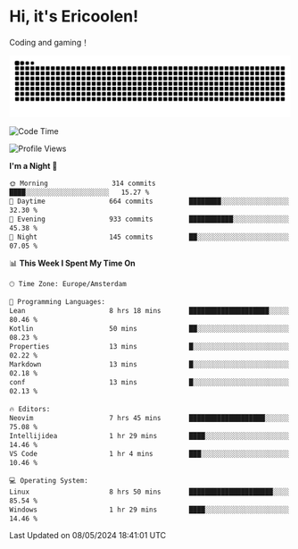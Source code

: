 # Hi, it's Ericoolen!
Coding and gaming！

<picture>
  <source media="(prefers-color-scheme: dark)" srcset="https://raw.githubusercontent.com/Eric-Song-Nop/Eric-Song-Nop/output/github-contribution-grid-snake-dark.svg">
  <source media="(prefers-color-scheme: light)" srcset="https://raw.githubusercontent.com/Eric-Song-Nop/Eric-Song-Nop/output/github-contribution-grid-snake.svg">
  <img alt="github contribution grid snake animation" src="https://raw.githubusercontent.com/Eric-Song-Nop/Eric-Song-Nop/output/github-contribution-grid-snake.svg">
</picture>

<!--START_SECTION:waka-->
![Code Time](http://img.shields.io/badge/Code%20Time-1%2C330%20hrs%2015%20mins-blue)

![Profile Views](http://img.shields.io/badge/Profile%20Views-13-blue)

**I'm a Night 🦉** 

```text
🌞 Morning                314 commits         ████░░░░░░░░░░░░░░░░░░░░░   15.27 % 
🌆 Daytime                664 commits         ████████░░░░░░░░░░░░░░░░░   32.30 % 
🌃 Evening                933 commits         ███████████░░░░░░░░░░░░░░   45.38 % 
🌙 Night                  145 commits         ██░░░░░░░░░░░░░░░░░░░░░░░   07.05 % 
```


📊 **This Week I Spent My Time On** 

```text
🕑︎ Time Zone: Europe/Amsterdam

💬 Programming Languages: 
Lean                     8 hrs 18 mins       ████████████████████░░░░░   80.46 % 
Kotlin                   50 mins             ██░░░░░░░░░░░░░░░░░░░░░░░   08.23 % 
Properties               13 mins             █░░░░░░░░░░░░░░░░░░░░░░░░   02.22 % 
Markdown                 13 mins             █░░░░░░░░░░░░░░░░░░░░░░░░   02.18 % 
conf                     13 mins             █░░░░░░░░░░░░░░░░░░░░░░░░   02.13 % 

🔥 Editors: 
Neovim                   7 hrs 45 mins       ███████████████████░░░░░░   75.08 % 
Intellijidea             1 hr 29 mins        ████░░░░░░░░░░░░░░░░░░░░░   14.46 % 
VS Code                  1 hr 4 mins         ███░░░░░░░░░░░░░░░░░░░░░░   10.46 % 

💻 Operating System: 
Linux                    8 hrs 50 mins       █████████████████████░░░░   85.54 % 
Windows                  1 hr 29 mins        ████░░░░░░░░░░░░░░░░░░░░░   14.46 % 
```


 Last Updated on 08/05/2024 18:41:01 UTC
<!--END_SECTION:waka-->
